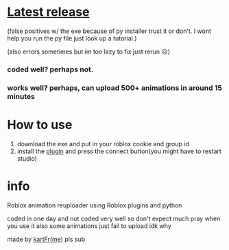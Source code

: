 # [Latest release](https://github.com/kartFr/Auto-Animation-Stealer/releases/latest)
(false positives w/ the exe because of py installer trust it or don't. I wont help you run the py file just look up a tutorial.)

(also errors sometimes but im too lazy to fix just rerun 😔)
### coded well? perhaps not.
### works well? perhaps, can upload 500+ animations in around 15 minutes

# How to use

1. download the exe and put in your roblox cookie and group id
2. install the [plugin](https://create.roblox.com/marketplace/asset/15358287993/AnimationStealer%3Fkeyword=&pageNumber=&pagePosition=) and press the connect button(you might have to restart studio)

# info

Roblox animation reuploader using Roblox plugins and python

coded in one day and not coded very well so don't expect much pray when you use it also some animations just fail to upload idk why

made by [kartFr(me)](https://www.youtube.com/channel/UCj0gxlFS3Av3Fweou2BhEdw) pls sub
